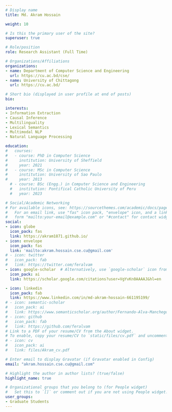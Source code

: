 ```yaml
---
# Display name
title: Md. Akram Hossain

weight: 10

# Is this the primary user of the site?
superuser: true

# Role/position
role: Research Assistant (Full Time)

# Organizations/Affiliations
organizations:
- name: Department of Computer Science and Engineering
  url: https://cu.ac.bd/cse/
- name: University of Chittagong
  url: https://cu.ac.bd/

# Short bio (displayed in user profile at end of posts)
bio:

interests:
- Information Extraction
- Causal Inference
- Multilinguality
- Lexical Semantics
- Multimodal NLP
- Natural Language Processing

education:
#   courses:
#   - course: PhD in Computer Science
#     institution: University of Sheffield
#     year: 2021
#   - course: MSc in Computer Science
#     institution: University of Sao Paulo
#     year: 2013
  # - course: BSc (Engg.) in Computer Science and Engineering
  #   institution: Pontifical Catholic University of Peru
  #   year: 2023

# Social/Academic Networking
# For available icons, see: https://sourcethemes.com/academic/docs/page-builder/#icons
#   For an email link, use "fas" icon pack, "envelope" icon, and a link in the
#   form "mailto:your-email@example.com" or "#contact" for contact widget.
social:
- icon: globe
  icon_pack: fas
  link: https://akram1871.github.io/
- icon: envelope
  icon_pack: fas
  link: 'mailto:akram.hossain.cse.cu@gmail.com'
# - icon: twitter
#   icon_pack: fab
#   link: https://twitter.com/feralvam
- icon: google-scholar  # Alternatively, use `google-scholar` icon from `ai` icon pack
  icon_pack: ai
  link: https://scholar.google.com/citations?user=VgYvKn0AAAAJ&hl=en

- icon: linkedin
  icon_pack: fab
  link: https://www.linkedin.com/in/md-akram-hossain-661195199/
# - icon: semantic-scholar
#   icon_pack: ai
#   link: https://www.semanticscholar.org/author/Fernando-Alva-Manchego/69930782
# - icon: github
#   icon_pack: fab
#   link: https://github.com/feralvam
# Link to a PDF of your resume/CV from the About widget.
# To enable, copy your resume/CV to `static/files/cv.pdf` and uncomment the lines below.
# - icon: cv
#   icon_pack: ai
#   link: files/Akram_cv.pdf

# Enter email to display Gravatar (if Gravatar enabled in Config)
email: "akram.hossain.cse.cu@gmail.com"

# Highlight the author in author lists? (true/false)
highlight_name: true

# Organizational groups that you belong to (for People widget)
#   Set this to `[]` or comment out if you are not using People widget.
user_groups:
- Graduate Students
---
```



